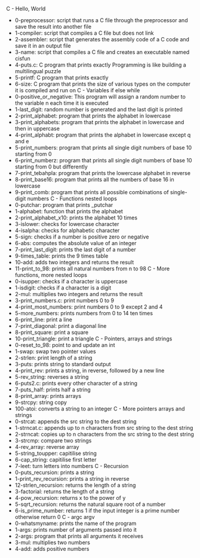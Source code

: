 C - Hello, World
* 0-preprocessor: script that runs a C file through the preprocessor and save the result into another file
* 1-compiler: script that compiles a C file but does not link
* 2-assembler: script that generates the assembly code of a C code and save it in an output file
* 3-name: script that compiles a C file and creates an executable named cisfun
* 4-puts.c: C program that prints exactly Programming is like building a multilingual puzzle
* 5-printf: C program that prints exactly
* 6-size: C program that prints the size of various types on the computer it is compiled and run on
C - Variables if else while
* 0-positive_or_negative: This program will assign a random number to the variable n each time it is executed
* 1-last_digit: random number is generated and the last digit is printed
* 2-print_alphabet: program that prints the alphabet in lowercase
* 3-print_alphabets: program that prints the alphabet in lowercase and then in uppercase
* 4-print_alphabt: program that prints the alphabet in lowercase except q and e
* 5-print_numbers: program that prints all single digit numbers of base 10 starting from 0
* 6-print_numberz: program that prints all single digit numbers of base 10 starting from 0 but differently
* 7-print_tebahpla: program that prints the lowercase alphabet in reverse
* 8-print_base16: program that prints all the numbers of base 16 in lowercase
* 9-print_comb: program that prints all possible combinations of single-digit numbers
C - Functions nested loops
* 0-putchar: program that prints _putchar
* 1-alphabet: function that prints the alphabet
* 2-print_alphabet_x10: prints the alphabet 10 times
* 3-islower: checks for lowercase character
* 4-isalpha: checks for alphabetic character
* 5-sign: checks if a number is positive zero or negative
* 6-abs: computes the absolute value of an integer
* 7-print_last_digit: prints the last digit of a number
* 9-times_table: prints the 9 times table
* 10-add: adds two integers and returns the result
* 11-print_to_98: prints all natural numbers from n to 98
C - More functions, more nested loops
* 0-isupper: checks if a character is uppercase
* 1-isdigit: checks if a character is a digit
* 2-mul: multiplies two integers and returns the result
* 3-print_numbers.c: print numbers 0 to 9
* 4-print_most_numbers: print numbers 0 to 9 except 2 and 4
* 5-more_numbers: prints numbers from 0 to 14 ten times
* 6-print_line: print a line
* 7-print_diagonal: print a diagonal line
* 8-print_square: print a square
* 10-print_triangle: print a triangle
C - Pointers, arrays and strings
* 0-reset_to_98: point to and update an int
* 1-swap: swap two pointer values
* 2-strlen: print length of a string
* 3-puts: prints string to standard output
* 4-print_rev: prints a string, in reverse, followed by a new line
* 5-rev_string: reverses a string
* 6-puts2.c: prints every other character of a string
* 7-puts_half: prints half a string
* 8-print_array: prints arrays
* 9-strcpy: string copy
* 100-atoi: converts a string to an integer
C - More pointers arrays and strings
* 0-strcat: appends the src string to the dest string
* 1-strncat.c: appends up to n characters from src string to the dest string
* 2-strncat: copies up to n characters from the src string to the dest string
* 3-strcmp: compare two strings
* 4-rev_array: reverse array
* 5-string_toupper: capitilise string
* 6-cap_string: capitilise first letter
* 7-leet: turn letters into numbers
C - Recursion
* 0-puts_recursion: prints a string
* 1-print_rev_recursion: prints a string in reverse
* 12-strlen_recursion: returns the length of a string
* 3-factorial: returns the length of a string
* 4-pow_recursion: returns x to the power of y
* 5-sqrt_recursion: returns the natural square root of a number
* 6-is_prime_number: returns 1 if the input integer is a prime number otherwise return 0
C - argc argv
* 0-whatsmyname: prints the name of the program
* 1-args: prints number of arguments passed into it
* 2-args: program that prints all arguments it receives
* 3-mul: multiplies two numbers
* 4-add: adds positive numbers
